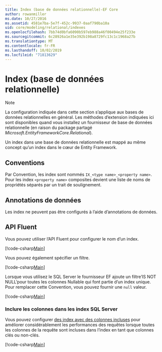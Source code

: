 ```yaml
---
title: Index (base de données relationnelle)-EF Core
author: rowanmiller
ms.date: 10/27/2016
ms.assetid: 4581e7ba-5e7f-452c-9937-0aaf790ba10a
uid: core/modeling/relational/indexes
ms.openlocfilehash: 7bb74d0bfa6090b597eb988a46f00494e25f233e
ms.sourcegitcommit: 6c28926a1e35e392b198a8729fc13c1c1968a27b
ms.translationtype: MT
ms.contentlocale: fr-FR
ms.lasthandoff: 10/02/2019
ms.locfileid: "71813629"
---
```

# <a name="indexes-relational-database"></a>Index (base de données relationnelle)

> [!NOTE]  
> La configuration indiquée dans cette section s’applique aux bases de données relationnelles en général. Les méthodes d’extension indiquées ici sont disponibles quand vous installez un fournisseur de base de données relationnelle (en raison du package partagé *Microsoft.EntityFrameworkCore.Relational*).

Un index dans une base de données relationnelle est mappé au même concept qu’un index dans le cœur de Entity Framework.

## <a name="conventions"></a>Conventions

Par Convention, les index sont nommés `IX_<type name>_<property name>`. Pour les index `<property name>` composites devient une liste de noms de propriétés séparés par un trait de soulignement.

## <a name="data-annotations"></a>Annotations de données

Les index ne peuvent pas être configurés à l’aide d’annotations de données.

## <a name="fluent-api"></a>API Fluent

Vous pouvez utiliser l’API Fluent pour configurer le nom d’un index.

[!code-csharp[Main](../../../../samples/core/Modeling/FluentAPI/Relational/IndexName.cs?name=Model&highlight=9)]

Vous pouvez également spécifier un filtre.

[!code-csharp[Main](../../../../samples/core/Modeling/FluentAPI/Relational/IndexFilter.cs?name=Model&highlight=9)]

Lorsque vous utilisez le SQL Server le fournisseur EF ajoute un filtre’IS NOT NULL’pour toutes les colonnes Nullable qui font partie d’un index unique. Pour remplacer cette Convention, vous pouvez fournir une `null` valeur.

[!code-csharp[Main](../../../../samples/core/Modeling/FluentAPI/Relational/IndexNoFilter.cs?name=Model&highlight=10)]

### <a name="include-columns-in-sql-server-indexes"></a>Inclure les colonnes dans les index SQL Server

Vous pouvez configurer [des index avec des colonnes incluses](https://docs.microsoft.com/sql/relational-databases/indexes/create-indexes-with-included-columns) pour améliorer considérablement les performances des requêtes lorsque toutes les colonnes de la requête sont incluses dans l’index en tant que colonnes clés ou non-clés.

[!code-csharp[Main](../../../../samples/core/Modeling/FluentAPI/Relational/ForSqlServerHasIndex.cs?name=Model)]
